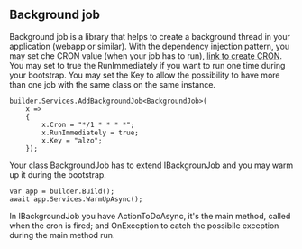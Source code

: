 ﻿## Background job
Background job is a library that helps to create a background thread in your application (webapp or similar).
With the dependency injection pattern, you may set che CRON value (when your job has to run), [link to create CRON](https://crontab.guru/).
You may set to true the RunImmediately if you want to run one time during your bootstrap.
You may set the Key to allow the possibility to have more than one job with the same class on the same instance.

	builder.Services.AddBackgroundJob<BackgroundJob>(
        x =>
        {
            x.Cron = "*/1 * * * *";
            x.RunImmediately = true;
            x.Key = "alzo";
        });

Your class BackgroundJob has to extend IBackgrounJob and you may warm up it during the bootstrap.

    var app = builder.Build();
    await app.Services.WarmUpAsync();

In IBackgroundJob you have ActionToDoAsync, it's the main method, called when the cron is fired; and OnException to catch the possibile exception during the main method run.